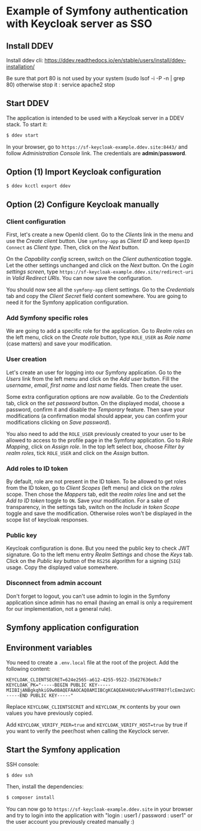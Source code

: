 # Example of Symfony authentication with Keycloak server as SSO

## Install DDEV
Install ddev cli: https://ddev.readthedocs.io/en/stable/users/install/ddev-installation/

Be sure that port 80 is not used by your system (sudo lsof -i -P -n | grep 80) otherwise stop it : service apache2 stop

## Start DDEV

The application is intended to be used with a Keycloak server in a DDEV stack. To start it:

```bash
$ ddev start
```
In your browser, go to `https://sf-keycloak-example.ddev.site:8443/` and follow *Administration Console* link. The credentials are **admin**/**password**.

## Option (1) Import Keycloak configuration

```bash
$ ddev kcctl export ddev
```

## Option (2) Configure Keycloak manually

### Client configuration

First, let's create a new OpenId client. Go to the *Clients* link in the menu and use the *Create client* button. Use `symfony-app` as *Client ID* and keep `OpenID Connect` as *Client type*. Then, click on the *Next* button.

On the *Capability config* screen, switch on the *Client authentication* toggle. Let the other settings unchanged and click on the *Next* button. On the *Login settings screen*, type `https://sf-keycloak-example.ddev.site/redirect-uri` in *Valid Redirect URIs*. You can now save the configuration.

You should now see all the `symfony-app` client settings. Go to the *Credentials* tab and copy the *Client Secret* field content somewhere. You are going to need it for the Symfony application configuration.

### Add Symfony specific roles
We are going to add a specific role for the application. Go to *Realm roles* on the left menu, click on the *Create role* button, type `ROLE_USER` as *Role name* (case matters) and save your modification.

### User creation
Let's create an user for logging into our Symfony application. Go to the *Users* link from the left menu and click on the *Add user* button. Fill the *username*, *email*, *first name* and *last name* fields. Then create the user.

Some extra configuration options are now available. Go to the *Credentials* tab, click on the *set password* button. On the displayed modal, choose a password, confirm it and disable the *Temporary* feature. Then save your modifications (a confirmation modal should appear, you can confirm your modifications clicking on *Save password*).

You also need to add the `ROLE_USER` previously created to your user to be allowed to access to the profile page in the Symfony application. Go to *Role Mapping*, click on *Assign role*. In the top left select box, choose *Filter by realm roles*, tick `ROLE_USER` and click on the *Assign* button.

### Add roles to ID token
By default, role are not present in the ID token. To be allowed to get roles from the ID token, go to *Client Scopes* (left menu) and click on the *roles* scope. Then chose the *Mappers* tab, edit the *realm roles* line and set the *Add to ID token* toggle to `ON`. Save your modification. For a sake of transparency, in the settings tab, switch on the *Include in token Scope* toggle and save the modification. Otherwise roles won't be displayed in the scope list of keycloak responses.

### Public key
Keycloak configuration is done. But you need the public key to check JWT signature. Go to the left menu entry *Realm Settings* and chose the *Keys* tab. Click on the *Public key* button of the `RS256` algorithm for a signing (`SIG`) usage. Copy the displayed value somewhere.

### Disconnect from admin account

Don't forget to logout, you can't use admin to login in the Symfony application since admin has no email (having an email is only a requirement for our implementation, not a general rule).

## Symfony application configuration

## Environment variables

You need to create a `.env.local` file at the root of the project. Add the following content:
```env
KEYCLOAK_CLIENTSECRET=624e2565-a612-4255-9522-35d27636e8c7
KEYCLOAK_PK="-----BEGIN PUBLIC KEY-----
MIIBIjANBgkqhkiG9w0BAQEFAAOCAQ8AMIIBCgKCAQEAhHUOz9Fwkx9TFR07flcEmn2aVCxKM9dLhTBvHwOYLzCSETWk3/lf/xwg/f2sicrsY2W/EZLrpDyKZSCuSzwbPp7DLSN9Ww8DnLJNLxFWL+LXgSY+IqoUZSKq/lPS/2N4bW61kz7clVgOMI1iWt2I+FAs6oRLfDRbOjIVWgMyT1W/pSrX5Y6nR8Q1VE+MfCE0QAlsYLpb9vxuh4jiOkpY+P+RqSj1ciTxuqic/k0HOvAaI1vJmIdJe3iQlVK/lxzHlaB+nY20WdVV2LVlFthvCVO6pH+I+pbHk1NkgYmXoKsm+on7epazT7Bg1K8eVpumcBG2sPX9R04RL5hz4WmWwwIDAQAB
-----END PUBLIC KEY-----"
```
Replace `KEYCLOAK_CLIENTSECRET` and `KEYCLOAK_PK` contents by your own values you have previously copied.

Add `KEYCLOAK_VERIFY_PEER=true` and `KEYCLOAK_VERIFY_HOST=true` by true if you want to verify the peer/host when calling the Keyclock server.

## Start the Symfony application

SSH console:

```bash
$ ddev ssh 
```

Then, install the dependencies:

```bash
$ composer install
```

You can now go to `https://sf-keycloak-example.ddev.site` in your browser and try to login into the application with "login : user1 / password : user1" or the user account you previously created manually :)
